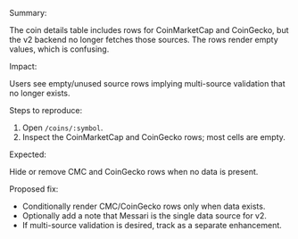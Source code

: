 Summary:

The coin details table includes rows for CoinMarketCap and CoinGecko, but the v2 backend no longer fetches those sources. The rows render empty values, which is confusing.

Impact:

Users see empty/unused source rows implying multi-source validation that no longer exists.

Steps to reproduce:

1. Open `/coins/:symbol`.
2. Inspect the CoinMarketCap and CoinGecko rows; most cells are empty.

Expected:

Hide or remove CMC and CoinGecko rows when no data is present.

Proposed fix:

- Conditionally render CMC/CoinGecko rows only when data exists.
- Optionally add a note that Messari is the single data source for v2.
- If multi-source validation is desired, track as a separate enhancement.

